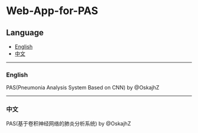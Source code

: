 # Web-App-for-PAS

## Language

- [English](#english)
- [中文](#中文)

---

### English

PAS(Pneumonia Analysis System Based on CNN) by @OskajhZ

---

### 中文

PAS(基于卷积神经网络的肺炎分析系统) by @OskajhZ
